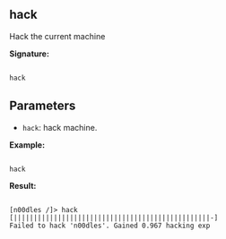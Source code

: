## hack
Hack the current machine
  
**Signature:**

  
```typescript

hack
```

  

## Parameters

  
- `hack`: hack machine.



**Example:**


  
```typescript

hack

```

  
**Result:**


```Terminal
  
[n00dles /]> hack
[|||||||||||||||||||||||||||||||||||||||||||||||||-] 
Failed to hack 'n00dles'. Gained 0.967 hacking exp

```


